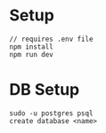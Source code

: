 # Setup

```
// requires .env file
npm install
npm run dev
```

# DB Setup

```
sudo -u postgres psql
create database <name>
```
